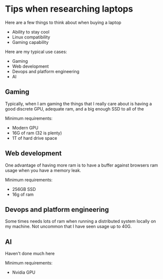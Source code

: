 # Tips when researching laptops

Here are a few things to think about when buying a laptop

- Ability to stay cool
- Linux compatibility
- Gaming capability

Here are my typical use cases:

- Gaming
- Web development
- Devops and platform engineering
- AI

## Gaming

Typically, when I am gaming the things that I really care about is having a good
discrete GPU, adequate ram, and a big enough SSD to all of the

Minimum requirements:

- Modern GPU
- 16G of ram (32 is plenty)
- 1T of hard drive space

## Web development

One advantage of having more ram is to have a buffer against browsers ram usage
when you have a memory leak.

Minimum requirements:

- 256GB SSD
- 16g of ram

## Devops and platform engineering

Some times needs lots of ram when running a distributed system locally on my
machine.  Not uncommon that I have seen usage up to 40G.

## AI

Haven't done much here

Minimum requirements:

- Nvidia GPU

